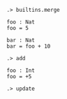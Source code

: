 ```ucm
.> builtins.merge
```

```unison
foo : Nat
foo = 5

bar : Nat
bar = foo + 10
```

```ucm
.> add
```

```unison
foo : Int
foo = +5
```

```ucm:error
.> update
```
